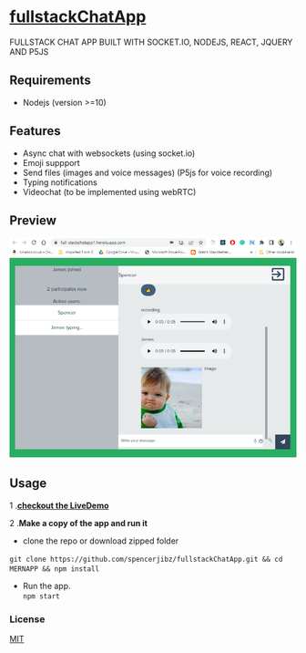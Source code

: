 # [fullstackChatApp](https://full-stackchatapp1.herokuapp.com/) <br>

FULLSTACK CHAT APP BUILT WITH SOCKET.IO, NODEJS, REACT, JQUERY AND P5JS

## Requirements

- Nodejs (version >=10)

## Features

- Async chat with websockets (using socket.io)
- Emoji suppport
- Send files (images and voice messages) (P5js for voice recording)
- Typing notifications
- Videochat (to be implemented using webRTC)

## Preview

![](https://raw.githubusercontent.com/spencerjibz/fullstackChatApp/master/client/public/Good%20illustion.PNG)

## Usage

1 .**[checkout the LiveDemo](https://full-stackchatapp1.herokuapp.com/)**

2 .**Make a copy of the app and run it**

- clone the repo or download zipped folder

`git clone https://github.com/spencerjibz/fullstackChatApp.git && cd MERNAPP && npm install`

- Run the app. <br>
  `npm start`

### License

[MIT](https://github.com/spencerjibz/mongoCli-client/blob/master/LICENSE)
